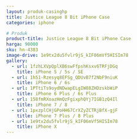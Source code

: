 ```yaml
---
layout: produk-casinghp
title: Justice League 8 Bit iPhone Case
categories: iphone

# Produk
product-title: Justice League 8 Bit iPhone Case
harga: 90000
sku: hn-4383
image-drive: 1e9tx2du5fvlr9jS_kIF06mVf5HISIm78
gallery:
  - url: 1fzhLXVpQplXB6swFfpshKsxv6TRFjDGq
    title: iPhone 5 / 5s / SE
  - url: 1h51-Rzesyq8EFSg_QDUvB7f2NbF9niuK
    title: iPhone 6 / 6s
  - url: 1PTtiTs9oydNDwapELgIW88ZHDzskbWiP
    title: iPhone 6 Plus / 6s Plus
  - url: 158fmRXoazHmQzFgixphQYj7IGB1zQ4Il
    title: iPhone 7 / 8
  - url: 1pxzplCHjGPoHH67CrXZyZCTRjBfX-gjF
    title: iPhone 7 Plus / 8 Plus
  - url: 1e9tx2du5fvlr9jS_kIF06mVf5HISIm78
    title: iPhone X
---
```

